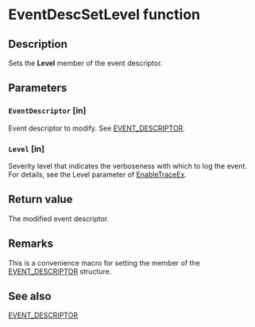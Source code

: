 # EventDescSetLevel function

## Description

Sets the **Level** member of the event descriptor.

## Parameters

### `EventDescriptor` [in]

Event descriptor to modify. See
[EVENT_DESCRIPTOR](https://learn.microsoft.com/windows/desktop/api/evntprov/ns-evntprov-event_descriptor).

### `Level` [in]

Severity level that indicates the verboseness with which to log the event. For
details, see the Level parameter of
[EnableTraceEx](https://learn.microsoft.com/windows/desktop/ETW/enabletraceex-func).

## Return value

The modified event descriptor.

## Remarks

This is a convenience macro for setting the member of the
[EVENT_DESCRIPTOR](https://learn.microsoft.com/windows/desktop/api/evntprov/ns-evntprov-event_descriptor)
structure.

## See also

[EVENT_DESCRIPTOR](https://learn.microsoft.com/windows/desktop/api/evntprov/ns-evntprov-event_descriptor)